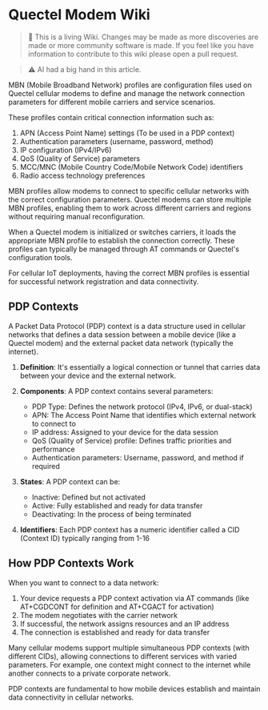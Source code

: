Quectel Modem Wiki
=================================
> :book: This is a living Wiki. Changes may be made as more discoveries are made or more community software is made. If you feel like you have information to contribute to this wiki please open a pull request.

> :warning: AI had a big hand in this article.   

MBN (Mobile Broadband Network) profiles are configuration files used on Quectel cellular modems to define and manage the network connection parameters for different mobile carriers and service scenarios.

These profiles contain critical connection information such as:

1. APN (Access Point Name) settings (To be used in a PDP context)
2. Authentication parameters (username, password, method)
3. IP configuration (IPv4/IPv6)
4. QoS (Quality of Service) parameters
5. MCC/MNC (Mobile Country Code/Mobile Network Code) identifiers
6. Radio access technology preferences

MBN profiles allow modems to connect to specific cellular networks with the correct configuration parameters. Quectel modems can store multiple MBN profiles, enabling them to work across different carriers and regions without requiring manual reconfiguration.

When a Quectel modem is initialized or switches carriers, it loads the appropriate MBN profile to establish the connection correctly. These profiles can typically be managed through AT commands or Quectel's configuration tools.

For cellular IoT deployments, having the correct MBN profiles is essential for successful network registration and data connectivity.

## PDP Contexts

A Packet Data Protocol (PDP) context is a data structure used in cellular networks that defines a data session between a mobile device (like a Quectel modem) and the external packet data network (typically the internet).

1. **Definition**: It's essentially a logical connection or tunnel that carries data between your device and the external network.
    
2. **Components**: A PDP context contains several parameters:
    
    - PDP Type: Defines the network protocol (IPv4, IPv6, or dual-stack)
    - APN: The Access Point Name that identifies which external network to connect to
    - IP address: Assigned to your device for the data session
    - QoS (Quality of Service) profile: Defines traffic priorities and performance
    - Authentication parameters: Username, password, and method if required
3. **States**: A PDP context can be:
    
    - Inactive: Defined but not activated
    - Active: Fully established and ready for data transfer
    - Deactivating: In the process of being terminated
4. **Identifiers**: Each PDP context has a numeric identifier called a CID (Context ID) typically ranging from 1-16
    

## How PDP Contexts Work

When you want to connect to a data network:

1. Your device requests a PDP context activation via AT commands (like AT+CGDCONT for definition and AT+CGACT for activation)
2. The modem negotiates with the carrier network
3. If successful, the network assigns resources and an IP address
4. The connection is established and ready for data transfer

Many cellular modems support multiple simultaneous PDP contexts (with different CIDs), allowing connections to different services with varied parameters. For example, one context might connect to the internet while another connects to a private corporate network.

PDP contexts are fundamental to how mobile devices establish and maintain data connectivity in cellular networks.
